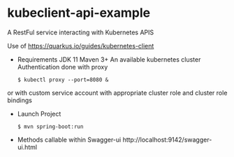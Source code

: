 # kubeclient-api-example
A RestFul service interacting with Kubernetes APIS

Use of https://quarkus.io/guides/kubernetes-client

- Requirements
JDK 11
Maven 3+
An available kubernetes cluster
Authentication done with proxy

  `$ kubectl proxy --port=8080 &`
  
or with custom service account with appropriate cluster role and cluster
role bindings

- Launch Project

  `$ mvn spring-boot:run` 

- Methods callable within Swagger-ui
http://localhost:9142/swagger-ui.html

